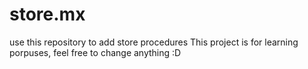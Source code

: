 store.mx
========
use this repository to add store procedures
This project is for learning porpuses, feel free to change anything :D
